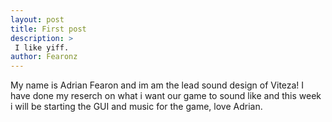 ```yaml
---
layout: post
title: First post
description: >
 I like yiff.
author: Fearonz
---
```


My name is Adrian Fearon and im am the lead sound design of Viteza!
I have done my reserch on what i want our game to sound like and this week i will be 
starting the GUI and music for the game, love Adrian.
